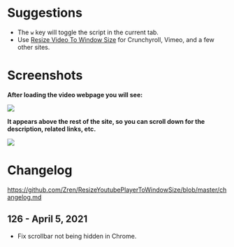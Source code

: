# Suggestions

* The `w` key will toggle the script in the current tab.
* Use [Resize Video To Window Size](https://greasyfork.org/en/scripts/10815-resize-video-to-window-size) for Crunchyroll, Vimeo, and a few other sites.

# Screenshots

**After loading the video webpage you will see:**

[![](https://i.imgur.com/GDeEDPA.png)](https://i.imgur.com/GDeEDPA.png)

**It appears above the rest of the site, so you can scroll down for the description, related links, etc.**

[![](https://i.imgur.com/RiodhIb.jpg)](https://i.imgur.com/RiodhIb.jpg)

# Changelog

https://github.com/Zren/ResizeYoutubePlayerToWindowSize/blob/master/changelog.md

## 126 - April 5, 2021

* Fix scrollbar not being hidden in Chrome.
